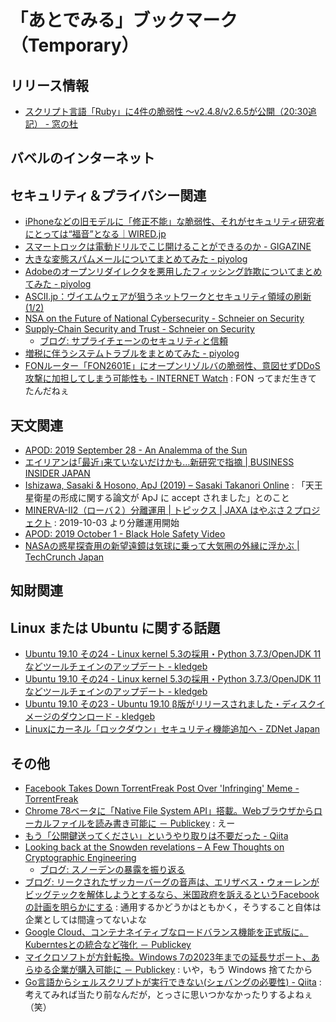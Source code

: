 # 「あとでみる」ブックマーク（Temporary）

## リリース情報

- [スクリプト言語「Ruby」に4件の脆弱性 ～v2.4.8/v2.6.5が公開（20:30追記） - 窓の杜](https://forest.watch.impress.co.jp/docs/news/1210465.html)

## バベルのインターネット


## セキュリティ＆プライバシー関連

- [iPhoneなどの旧モデルに「修正不能」な脆弱性、それがセキュリティ研究者にとっては“福音”となる｜WIRED.jp](https://wired.jp/2019/09/29/ios-exploit-jailbreak-iphone-ipad/)
- [スマートロックは電動ドリルでこじ開けることができるのか - GIGAZINE](https://gigazine.net/news/20190929-drilling-open-smart-door-lock/)
- [大きな変態スパムメールについてまとめてみた - piyolog](https://piyolog.hatenadiary.jp/entry/2019/09/30/180000)
- [Adobeのオープンリダイレクタを悪用したフィッシング詐欺についてまとめてみた - piyolog](https://piyolog.hatenadiary.jp/entry/2019/10/01/065538)
- [ASCII.jp：ヴイエムウェアが狙うネットワークとセキュリティ領域の刷新 (1/2)](https://ascii.jp/elem/000/001/947/1947406/)
- [NSA on the Future of National Cybersecurity - Schneier on Security](https://www.schneier.com/blog/archives/2019/10/nsa_on_the_futu.html)
- [Supply-Chain Security and Trust - Schneier on Security](https://www.schneier.com/blog/archives/2019/09/supply-chain_se_1.html)
    - [ブログ: サプライチェーンのセキュリティと信頼](https://okuranagaimo.blogspot.com/2019/10/blog-post_2.html)
- [増税に伴うシステムトラブルをまとめてみた - piyolog](https://piyolog.hatenadiary.jp/entry/2019/10/02/063748)
- [FONルーター「FON2601E」にオープンリゾルバの脆弱性、意図せずDDoS攻撃に加担してしまう可能性も - INTERNET Watch](https://internet.watch.impress.co.jp/docs/news/1210289.html) : FON ってまだ生きてたんだねぇ

## 天文関連

- [APOD: 2019 September 28 - An Analemma of the Sun](https://apod.nasa.gov/apod/ap190928.html)
- [エイリアンは｢最近｣来ていないだけかも…新研究で指摘 | BUSINESS INSIDER JAPAN](https://www.businessinsider.jp/post-198348)
- [Ishizawa, Sasaki & Hosono, ApJ (2019) – Sasaki Takanori Online](http://sasakitakanori.com/archives/4986) : 「天王星衛星の形成に関する論文が ApJ に accept されました」とのこと
- [MINERVA-II2（ローバ２）分離運用  | トピックス | JAXA はやぶさ２プロジェクト](http://www.hayabusa2.jaxa.jp/topics/20191001_MNRVII2/) : 2019-10-03 より分離運用開始
- [APOD: 2019 October 1 - Black Hole Safety Video](https://apod.nasa.gov/apod/ap191001.html)
- [NASAの惑星探査用の新望遠鏡は気球に乗って大気圏の外縁に浮かぶ  |  TechCrunch Japan](https://jp.techcrunch.com/2019/10/02/2019-10-01-nasa-launches-a-new-earth-like-planet-hunting-telescope-using-a-giant-balloon/)

## 知財関連


## Linux または Ubuntu に関する話題

- [Ubuntu 19.10 その24 - Linux kernel 5.3の採用・Python 3.7.3/OpenJDK 11などツールチェインのアップデート - kledgeb](https://kledgeb.blogspot.com/2019/09/ubuntu-1910-24-linux-kernel-53python.html)
- [Ubuntu 19.10 その24 - Linux kernel 5.3の採用・Python 3.7.3/OpenJDK 11などツールチェインのアップデート - kledgeb](https://kledgeb.blogspot.com/2019/09/ubuntu-1910-24-linux-kernel-53python.html)
- [Ubuntu 19.10 その23 - Ubuntu 19.10 β版がリリースされました・ディスクイメージのダウンロード - kledgeb](https://kledgeb.blogspot.com/2019/09/ubuntu-1910-23-ubuntu-1910.html)
- [Linuxにカーネル「ロックダウン」セキュリティ機能追加へ - ZDNet Japan](https://japan.zdnet.com/article/35143344/)

## その他

- [Facebook Takes Down TorrentFreak Post Over 'Infringing' Meme - TorrentFreak](https://torrentfreak.com/facebook-takes-down-torrentfreak-post-over-infringing-meme-190929/)
- [Chrome 78ベータに「Native File System API」搭載。Webブラウザからローカルファイルを読み書き可能に － Publickey](https://www.publickey1.jp/blog/19/chrome_78native_file_system_apiweb.html) : えー
- [もう「公開鍵送ってください」というやり取りは不要だった - Qiita](https://qiita.com/zackey2/items/429c77e5780ba8bc1bf9)
- [Looking back at the Snowden revelations – A Few Thoughts on Cryptographic Engineering](https://blog.cryptographyengineering.com/2019/09/24/looking-back-at-the-snowden-revelations/)
    - [ブログ: スノーデンの暴露を振り返る](https://okuranagaimo.blogspot.com/2019/10/blog-post_99.html)
- [ブログ: リークされたザッカーバーグの音声は、エリザベス・ウォーレンがビッグテックを解体しようとするなら、米国政府を訴えるというFacebookの計画を明らかにする](https://okuranagaimo.blogspot.com/2019/10/facebook.html) : 通用するかどうかはともかく，そうすること自体は企業としては間違ってないよな
- [Google Cloud、コンテナネイティブなロードバランス機能を正式版に。Kuberntesとの統合など強化 － Publickey](https://www.publickey1.jp/blog/19/google_cloudkuberntes.html)
- [マイクロソフトが方針転換。Windows 7の2023年までの延長サポート、あらゆる企業が購入可能に － Publickey](https://www.publickey1.jp/blog/19/windows_72023.html) : いや，もう Windows 捨てたから
- [Go言語からシェルスクリプトが実行できない(シェバングの必要性) - Qiita](https://qiita.com/gisuyama7/items/5c84516db0462e420dc6) : 考えてみれば当たり前なんだが，とっさに思いつかなかったりするよねぇ（笑）

<!-- eof -->
